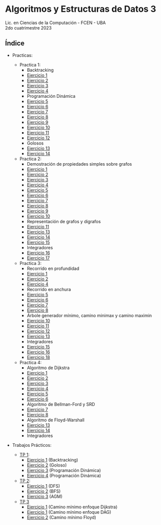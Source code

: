 # Algoritmos y Estructuras de Datos 3

Lic. en Ciencias de la Computación - FCEN - UBA\
2do cuatrimestre 2023

## Índice
- Practicas:
    - Practica 1:
        - Backtracking
        - [Ejercicio 1](practicas/practica%201/Ej_01.cpp)
        - [Ejercicio 2](practicas/practica%201/Ej_02.cpp)
        - [Ejercicio 3](practicas/practica%201/Ej_03.cpp)
        - [Ejercicio 4](practicas/practica%201/Ej_04.cpp) 
        - Programación Dinámica
        - [Ejercicio 5](practicas/practica%201/Ej_05.cpp)
        - [Ejercicio 6](practicas/practica%201/Ej_06.cpp)
        - [Ejercicio 7](practicas/practica%201/Ej_07.cpp)
        - [Ejercicio 8](practicas/practica%201/Ej_08.cpp)
        - [Ejercicio 9](practicas/practica%201/Ej_09.cpp)
        - [Ejercicio 10](practicas/practica%201/Ej_10.cpp)
        - [Ejercicio 11](practicas/practica%201/Ej_11.cpp)
        - [Ejercicio 12](practicas/practica%201/Ej_12.cpp)
        - Golosos
        - [Ejercicio 13](practicas/practica%201/Ej_13.cpp)
        - [Ejercicio 14](practicas/practica%201/Ej_14.cpp)
    - Practica 2:
        - Demostración de propiedades simples sobre grafos
        - [Ejercicio 1](practicas/practica%202/Ej_01.md)
        - [Ejercicio 2](practicas/practica%202/Ej_02.md)
        - [Ejercicio 3](practicas/practica%202/Ej_03.md)
        - [Ejercicio 4](practicas/practica%202/Ej_04.md)
        - [Ejercicio 5](practicas/practica%202/Ej_05.md)
        - [Ejercicio 6](practicas/practica%202/Ej_06.md)
        - [Ejercicio 7](practicas/practica%202/Ej_07.md)
        - [Ejercicio 8](practicas/practica%202/Ej_08.md)
        - [Ejercicio 9](practicas/practica%202/Ej_09.md)
        - [Ejercicio 10](practicas/practica%202/Ej_10.md)
        - Representación de grafos y digrafos
        - [Ejercicio 11](practicas/practica%202/Ej_11.md)
        - [Ejercicio 13](practicas/practica%202/Ej_13.md)
        - [Ejercicio 14](practicas/practica%202/Ej_14.md)
        - [Ejercicio 15](practicas/practica%202/Ej_15.md)
        - Integradores
        - [Ejercicio 16](practicas/practica%202/Ej_16.md)
        - [Ejercicio 17](practicas/practica%202/Ej_17.md)
    - Practica 3:
        - Recorrido en profundidad
        - [Ejercicio 1](practicas/practica%203/Ej_01.md)
        - [Ejercicio 2](practicas/practica%203/Ej_02.md)
        - [Ejercicio 4](practicas/practica%203/Ej_04.md)
        - Recorrido en anchura
        - [Ejercicio 5](practicas/practica%203/Ej_05.md)
        - [Ejercicio 6](practicas/practica%203/Ej_06.md)
        - [Ejercicio 7](practicas/practica%203/Ej_07.md)
        - [Ejercicio 8](practicas/practica%203/Ej_08.md)
        - Árbole generador mínimo, camino minimax y camino maximin
        - [Ejercicio 10](practicas/practica%203/Ej_10.md)
        - [Ejercicio 11](practicas/practica%203/Ej_11.md)
        - [Ejercicio 12](practicas/practica%203/Ej_12.md)
        - [Ejercicio 13](practicas/practica%203/Ej_13.md)
        - Integradores
        - [Ejercicio 15](practicas/practica%203/Ej_15.md)
        - [Ejercicio 16](practicas/practica%203/Ej_16.md)
        - [Ejercicio 18](practicas/practica%203/Ej_18.md)
    - Practica 4:
        - Algoritmo de Dijkstra
        - [Ejercicio 1](practicas/practica%204/Ej_01.md)
        - [Ejercicio 2](practicas/practica%204/Ej_02.md)
        - [Ejercicio 3](practicas/practica%204/Ej_03.md)
        - [Ejercicio 4](practicas/practica%204/Ej_04.md)
        - [Ejercicio 5](practicas/practica%204/Ej_05.md)
        - [Ejercicio 6](practicas/practica%204/Ej_06.md)
        - Algoritmo de Bellman-Ford y SRD
        - [Ejercicio 7](practicas/practica%204/Ej_07.md)
        - [Ejercicio 8](practicas/practica%204/Ej_08.md)
        - Algoritmo de Floyd-Warshall
        - [Ejercicio 13](practicas/practica%204/Ej_13.md)
        - [Ejercicio 14](practicas/practica%204/Ej_14.md)
        - Integradores

- Trabajos Prácticos:
    - [TP 1](tps/1_tp/enunciado.pdf):
        - [Ejercicio 1](tps/1_tp/Ejercicio_1.cpp) (Backtracking)
        - [Ejercicio 2](tps/1_tp/Ejercicio_2.cpp) (Goloso)
        - [Ejercicio 3](tps/1_tp/Ejercicio_3.cpp) (Programación Dinámica)
        - [Ejercicio 4](tps/1_tp/Ejercicio_4.cpp) (Programación Dinámica)
    - [TP 2](tps/2_tp/enunciado.pdf):
        - [Ejercicio 1](tps/2_tp/Ejercicio_1.cpp) (DFS)
        - [Ejercicio 2](tps/2_tp/Ejercicio_2.cpp) (BFS)
        - [Ejercicio 3](tps/2_tp/Ejercicio_3.cpp) (AGM)
    - [TP 3](tps/3_tp/enunciado.pdf)
        - [Ejercicio 1](tps/3_tp/Ejercicio_1_dijk.cpp) (Camino mínimo enfoque Dijkstra)
        - [Ejercicio 1](tps/3_tp/Ejercicio_1_dp.cpp) (Camino mínimo enfoque DAG)
        - [Ejercicio 2](tps/3_tp/Ejercicio_2.cpp) (Camino mínimo Floyd)
        